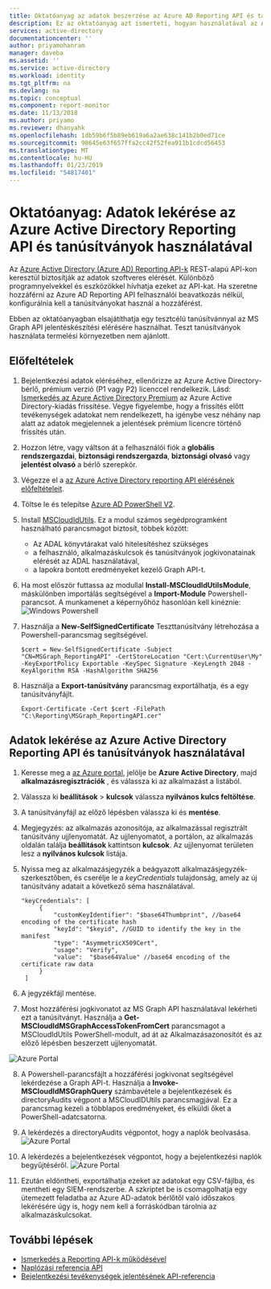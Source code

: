 ```yaml
---
title: Oktatóanyag az adatok beszerzése az Azure AD Reporting API és tanúsítványok használatával |} A Microsoft Docs
description: Ez az oktatóanyag azt ismerteti, hogyan használatával az Azure AD Reporting API és tanúsítványalapú le adatok címtárakból felhasználói beavatkozás nélkül.
services: active-directory
documentationcenter: ''
author: priyamohanram
manager: daveba
ms.assetid: ''
ms.service: active-directory
ms.workload: identity
ms.tgt_pltfrm: na
ms.devlang: na
ms.topic: conceptual
ms.component: report-monitor
ms.date: 11/13/2018
ms.author: priyamo
ms.reviewer: dhanyahk
ms.openlocfilehash: 1db59b6f5b89eb619a6a2ae638c141b2b0ed71ce
ms.sourcegitcommit: 98645e63f657ffa2cc42f52fea911b1cdcd56453
ms.translationtype: MT
ms.contentlocale: hu-HU
ms.lasthandoff: 01/23/2019
ms.locfileid: "54817401"
---
```

# <a name="tutorial-get-data-using-the-azure-active-directory-reporting-api-with-certificates"></a>Oktatóanyag: Adatok lekérése az Azure Active Directory Reporting API és tanúsítványok használatával

Az [Azure Active Directory (Azure AD) Reporting API-k](concept-reporting-api.md) REST-alapú API-kon keresztül biztosítják az adatok szoftveres elérését. Különböző programnyelvekkel és eszközökkel hívhatja ezeket az API-kat. Ha szeretne hozzáférni az Azure AD Reporting API felhasználói beavatkozás nélkül, konfigurálnia kell a tanúsítványokat használ a hozzáférést.

Ebben az oktatóanyagban elsajátíthatja egy tesztcélú tanúsítvánnyal az MS Graph API jelentéskészítési elérésére használhat. Teszt tanúsítványok használata termelési környezetben nem ajánlott. 

## <a name="prerequisites"></a>Előfeltételek

1. Bejelentkezési adatok eléréséhez, ellenőrizze az Azure Active Directory-bérlő, prémium verzió (P1 vagy P2) licenccel rendelkezik. Lásd: [Ismerkedés az Azure Active Directory Premium](../fundamentals/active-directory-get-started-premium.md) az Azure Active Directory-kiadás frissítése. Vegye figyelembe, hogy a frissítés előtt tevékenységek adatokat nem rendelkezett, ha igénybe vesz néhány nap alatt az adatok megjelennek a jelentések prémium licencre történő frissítés után. 

2. Hozzon létre, vagy váltson át a felhasználói fiók a **globális rendszergazdai**, **biztonsági rendszergazda**, **biztonsági olvasó** vagy **jelentést olvasó** a bérlő szerepkör. 

3. Végezze el a [az Azure Active Directory reporting API elérésének előfeltételeit](howto-configure-prerequisites-for-reporting-api.md). 

4. Töltse le és telepítse [Azure AD PowerShell V2](https://github.com/Azure/azure-docs-powershell-azuread/blob/master/docs-conceptual/azureadps-2.0/install-adv2.md).

5. Install [MSCloudIdUtils](https://www.powershellgallery.com/packages/MSCloudIdUtils/). Ez a modul számos segédprogramként használható parancsmagot biztosít, többek között:
    - Az ADAL könyvtárakat való hitelesítéshez szükséges
    - a felhasználó, alkalmazáskulcsok és tanúsítványok jogkivonatainak elérését az ADAL használatával,
    - a lapokra bontott eredményeket kezelő Graph API-t.

6. Ha most először futtassa az modullal **Install-MSCloudIdUtilsModule**, máskülönben importálás segítségével a **Import-Module** Powershell-parancsot. A munkamenet a képernyőhöz hasonlóan kell kinéznie: ![Windows Powershell](./media/tutorial-access-api-with-certificates/module-install.png)
  
7. Használja a **New-SelfSignedCertificate** Teszttanúsítvány létrehozása a Powershell-parancsmag segítségével.

   ```
   $cert = New-SelfSignedCertificate -Subject "CN=MSGraph_ReportingAPI" -CertStoreLocation "Cert:\CurrentUser\My" -KeyExportPolicy Exportable -KeySpec Signature -KeyLength 2048 -KeyAlgorithm RSA -HashAlgorithm SHA256
   ```

8. Használja a **Export-tanúsítvány** parancsmag exportálhatja, és a egy tanúsítványfájlt.

   ```
   Export-Certificate -Cert $cert -FilePath "C:\Reporting\MSGraph_ReportingAPI.cer"

   ```

## <a name="get-data-using-the-azure-active-directory-reporting-api-with-certificates"></a>Adatok lekérése az Azure Active Directory Reporting API és tanúsítványok használatával

1. Keresse meg a [az Azure portal](https://portal.azure.com), jelölje be **Azure Active Directory**, majd **alkalmazásregisztrációk** , és válassza ki az alkalmazást a listából. 

2. Válassza ki **beállítások** > **kulcsok** válassza **nyilvános kulcs feltöltése**.

3. A tanúsítványfájl az előző lépésben válassza ki és **mentése**. 

4. Megjegyzés: az alkalmazás azonosítója, az alkalmazással regisztrált tanúsítvány ujjlenyomatát. Az ujjlenyomatot, a portálon, az alkalmazás oldalán találja **beállítások** kattintson **kulcsok**. Az ujjlenyomat területen lesz a **nyilvános kulcsok** listája.

5. Nyissa meg az alkalmazásjegyzék a beágyazott alkalmazásjegyzék-szerkesztőben, és cserélje le a *keyCredentials* tulajdonság, amely az új tanúsítvány adatait a következő séma használatával. 

   ```
   "keyCredentials": [
        {
            "customKeyIdentifier": "$base64Thumbprint", //base64 encoding of the certificate hash
            "keyId": "$keyid", //GUID to identify the key in the manifest
            "type": "AsymmetricX509Cert",
            "usage": "Verify",
            "value":  "$base64Value" //base64 encoding of the certificate raw data
        }
    ]
   ```

6. A jegyzékfájl mentése. 
  
7. Most hozzáférési jogkivonatot az MS Graph API használatával lekérheti ezt a tanúsítványt. Használja a **Get-MSCloudIdMSGraphAccessTokenFromCert** parancsmagot a MSCloudIdUtils PowerShell-modult, ad át az Alkalmazásazonosítót és az előző lépésben beszerzett ujjlenyomatát. 

 ![Azure Portal](./media/tutorial-access-api-with-certificates/getaccesstoken.png)

8. A Powershell-parancsfájlt a hozzáférési jogkivonat segítségével lekérdezése a Graph API-t. Használja a **Invoke-MSCloudIdMSGraphQuery** számbavétele a bejelentkezések és directoryAudits végpont a MSCloudIDUtils parancsmagjával. Ez a parancsmag kezeli a többlapos eredményeket, és elküldi őket a PowerShell-adatcsatorna.

9. A lekérdezés a directoryAudits végpontot, hogy a naplók beolvasása. 
 ![Azure Portal](./media/tutorial-access-api-with-certificates/query-directoryAudits.png)

10. A lekérdezés a bejelentkezések végpontot, hogy a bejelentkezési naplók begyűjtéséről.
 ![Azure Portal](./media/tutorial-access-api-with-certificates/query-signins.png)

11. Ezután eldöntheti, exportálhatja ezeket az adatokat egy CSV-fájlba, és mentheti egy SIEM-rendszerbe. A szkriptet be is csomagolhatja egy ütemezett feladatba az Azure AD-adatok bérlőtől való időszakos lekérésére úgy is, hogy nem kell a forráskódban tárolnia az alkalmazáskulcsokat. 

## <a name="next-steps"></a>További lépések

* [Ismerkedés a Reporting API-k működésével](concept-reporting-api.md)
* [Naplózási referencia API](https://developer.microsoft.com/graph/docs/api-reference/beta/resources/directoryaudit) 
* [Bejelentkezési tevékenységek jelentésének API-referencia](https://developer.microsoft.com/graph/docs/api-reference/beta/resources/signin)
